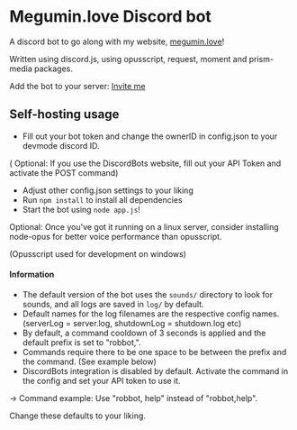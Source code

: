 # Megumin.love Discord bot
A discord bot to go along with my website, [megumin.love](https://megumin.love)!

Written using discord.js, using opusscript, request, moment and prism-media packages.

Add the bot to your server: [Invite me](https://discordapp.com/oauth2/authorize?&client_id=257126756069277696&scope=bot)

## Self-hosting usage
- Fill out your bot token and change the ownerID in config.json to your devmode discord ID.

( Optional: If you use the DiscordBots website, fill out your API Token and activate the POST command)
- Adjust other config.json settings to your liking
- Run ``npm install`` to install all dependencies
- Start the bot using ``node app.js``!

Optional: Once you've got it running on a linux server, consider installing node-opus for better voice performance than opusscript.

(Opusscript used for development on windows)

#### Information
- The default version of the bot uses the ``sounds/`` directory to look for sounds, and all logs are saved in ``log/`` by default.
- Default names for the log filenames are the respective config names. (serverLog = server.log, shutdownLog = shutdown.log etc)
- By default, a command cooldown of 3 seconds is applied and the default prefix is set to "robbot,".
- Commands require there to be one space to be between the prefix and the command. (See example below)
- DiscordBots integration is disabled by default. Activate the command in the config and set your API token to use it.

-> Command example: Use "robbot, help" instead of "robbot,help".


Change these defaults to your liking.
